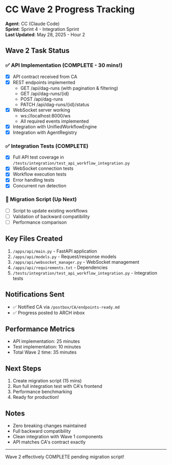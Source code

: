 # CC Wave 2 Progress Tracking

**Agent**: CC (Claude Code)  
**Sprint**: Sprint 4 - Integration Sprint  
**Last Updated**: May 28, 2025 - Hour 2

## Wave 2 Task Status

### ✅ API Implementation (COMPLETE - 30 mins!)
- [x] API contract received from CA
- [x] REST endpoints implemented
  - GET /api/dag-runs (with pagination & filtering)
  - GET /api/dag-runs/{id}
  - POST /api/dag-runs
  - PATCH /api/dag-runs/{id}/status
- [x] WebSocket server working
  - ws://localhost:8000/ws
  - All required events implemented
- [x] Integration with UnifiedWorkflowEngine
- [x] Integration with AgentRegistry

### ✅ Integration Tests (COMPLETE)
- [x] Full API test coverage in `/tests/integration/test_api_workflow_integration.py`
- [x] WebSocket connection tests
- [x] Workflow execution tests
- [x] Error handling tests
- [x] Concurrent run detection

### 🔄 Migration Script (Up Next)
- [ ] Script to update existing workflows
- [ ] Validation of backward compatibility
- [ ] Performance comparison

## Key Files Created

1. `/apps/api/main.py` - FastAPI application
2. `/apps/api/models.py` - Request/response models
3. `/apps/api/websocket_manager.py` - WebSocket management
4. `/apps/api/requirements.txt` - Dependencies
5. `/tests/integration/test_api_workflow_integration.py` - Integration tests

## Notifications Sent

- ✅ Notified CA via `/postbox/CA/endpoints-ready.md`
- ✅ Progress posted to ARCH inbox

## Performance Metrics

- API implementation: 25 minutes
- Test implementation: 10 minutes
- Total Wave 2 time: 35 minutes

## Next Steps

1. Create migration script (15 mins)
2. Run full integration test with CA's frontend
3. Performance benchmarking
4. Ready for production!

## Notes

- Zero breaking changes maintained
- Full backward compatibility
- Clean integration with Wave 1 components
- API matches CA's contract exactly

---

Wave 2 effectively COMPLETE pending migration script!